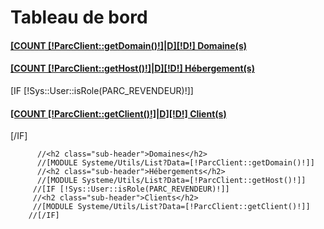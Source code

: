  <h1 class="page-header">Tableau de bord</h1>
          <div class="row placeholders">
            <div class="col-xs-6 col-sm-3 placeholder">
                <a class="btn btn-success btn-block" href="/[!Sys::getMenu(Parc/Domain)!]">
                    <span class="glyphicon glyphicon-globe" aria-hidden="true"></span>
                    <h4>[COUNT [!ParcClient::getDomain()!]|D][!D!] Domaine(s)</h4>
                    <!--<span class="text-muted">Something else</span>-->
                </a>
            </div>
            <div class="col-xs-6 col-sm-3 placeholder">
                <a class="btn btn-info btn-block" href="/[!Sys::getMenu(Parc/Host)!]">
                    <span class="glyphicon glyphicon-hdd" aria-hidden="true"></span>
                    <h4>[COUNT [!ParcClient::getHost()!]|D][!D!] Hébergement(s)</h4>
                    <!--<span class="text-muted">Something else</span>-->
                </a>
            </div>
            [IF [!Sys::User::isRole(PARC_REVENDEUR)!]]
            <div class="col-xs-6 col-sm-3 placeholder">
                <a class="btn btn-warning btn-block" href="/[!Sys::getMenu(Parc/Client)!]">
                    <span class="glyphicon glyphicon-user" aria-hidden="true"></span>
                    <h4>[COUNT [!ParcClient::getClient()!]|D][!D!] Client(s)</h4>
                    <!--<span class="text-muted">Something else</span>-->
                </a>
            </div>
            [/IF]
            <!--
            <div class="col-xs-6 col-sm-3 placeholder">
                <div class="btn btn-danger btn-block">
                    <span class="glyphicon glyphicon-download-alt" aria-hidden="true"></span>
                    <h4>[COUNT Parc/Client/[!ParcClient::Id!]/Host/*/Ftpuser|D][!D!] Compte(s) FTP</h4>
                    <span class="text-muted">Something else</span>
                </div>
            </div>
        -->
          </div>

          //<h2 class="sub-header">Domaines</h2>
          //[MODULE Systeme/Utils/List?Data=[!ParcClient::getDomain()!]]
          //<h2 class="sub-header">Hébergements</h2>
          //[MODULE Systeme/Utils/List?Data=[!ParcClient::getHost()!]]
         //[IF [!Sys::User::isRole(PARC_REVENDEUR)!]]
         //<h2 class="sub-header">Clients</h2>
         //[MODULE Systeme/Utils/List?Data=[!ParcClient::getClient()!]]
        //[/IF]
